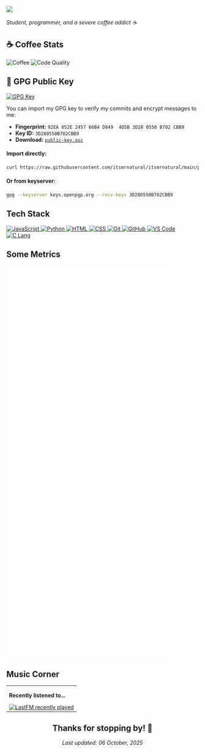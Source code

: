 <!-- Header -->

<a href="#"><img src="https://readme-typing-svg.herokuapp.com?font=Karla&size=24&pause=1000&color=F7F7F7&vCenter=true&random=true&width=600&lines=Hi+there%2C+call+me+Natural!;404%3A+Probably+didn't+drink+enough+coffee;Tell+me+something+interesting..."></a>

<!-- Bio -->

<i>Student, programmer, and a severe coffee addict ☕ </i></br>

## ☕ Coffee Stats

<div align="left">
  <img src="https://img.shields.io/badge/Coffee%20Consumed-∞%20cups-brown?style=flat&logo=buy-me-a-coffee&logoColor=white" alt="Coffee">
  <img src="https://img.shields.io/badge/Code%20Quality-Caffeinated-success?style=flat" alt="Code Quality">
</div>

<!-- GPG Public Key -->

## 🔐 GPG Public Key

[![GPG Key](https://img.shields.io/badge/GPG-3D280550B702CBB9-blue?style=flat&logo=gnuprivacyguard&logoColor=white)](https://keys.openpgp.org/search?q=92EA052E245766B4D8494D5B3D280550B702CBB9)

You can import my GPG key to verify my commits and encrypt messages to me:

-   **Fingerprint:** `92EA 052E 2457 66B4 D849  4D5B 3D28 0550 B702 CBB9`
-   **Key ID:** `3D280550B702CBB9`
-   **Download:** [`public-key.asc`](./public-key.asc)

#### Import directly:

```bash
curl https://raw.githubusercontent.com/itsmrnatural/itsmrnatural/main/public-key.asc | gpg --import
```

#### Or from keyserver:

```bash
gpg --keyserver keys.openpgp.org --recv-keys 3D280550B702CBB9
```

<!-- Tech Stack -->

## Tech Stack

<div align="left">
  <a href="https://developer.mozilla.org/en-US/docs/Web/JavaScript" target="_blank">
    <img src="https://skillicons.dev/icons?i=js" alt="JavaScript" />
  </a>
  <a href="https://www.python.org/" target="_blank">
    <img src="https://skillicons.dev/icons?i=py" alt="Python" />
  </a>
  <a href="https://developer.mozilla.org/en-US/docs/Web/HTML" target="_blank">
    <img src="https://skillicons.dev/icons?i=html" alt="HTML" />
  </a>
  <a href="https://developer.mozilla.org/en-US/docs/Web/CSS" target="_blank">
    <img src="https://skillicons.dev/icons?i=css" alt="CSS" />
  </a>
  <a href="https://git-scm.com/" target="_blank">
    <img src="https://skillicons.dev/icons?i=git" alt="Git" />
  </a>
  <a href="https://github.com/" target="_blank">
    <img src="https://skillicons.dev/icons?i=github" alt="GitHub" />
  </a>
  <a href="https://code.visualstudio.com/" target="_blank">
    <img src="https://skillicons.dev/icons?i=vscode" alt="VS Code" />
  </a>
  <!-- Learning -->
  <a href="https://en.cppreference.com/w/c/language" target="_blank">
    <img src="https://skillicons.dev/icons?i=c" alt="C Lang" />
  </a>
</div>

<!-- Some Metrics -->
## Some Metrics
<div align="left">
  <picture>
    <img src="https://raw.githubusercontent.com/itsmrnatural/itsmrnatural/refs/heads/main/github-metrics.svg" alt="Metrics">
  </picture>
</div>


<!-- Now Playing -->

## Music Corner

<table>
  <tr>
    <td>
      <p><b>Recently listened to...</p></b>
      <a href="https://www.last.fm/user/itsmrnatural">
        <img src="https://lastfm-recently-played.vercel.app/api?user=itsmrnatural&count=3&show_user=header&loved=true&loved_style=3&bg_color=00000000&footer_style=compact_stats&maxage=60" alt="LastFM recently played">
      </a>
    </td>
  </tr>
</table>

<!-- Last Updated -->
<div align="center">
  <h2> Thanks for stopping by! 🙌 </h2>
  <i>Last updated: 06 October, 2025</i>
</div>
